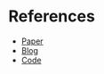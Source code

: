 # References

- [Paper](https://openreview.net/pdf?id=skFwlyefkWJ)
- [Blog]()
- [Code](https://github.com/facebookresearch/minihack)

